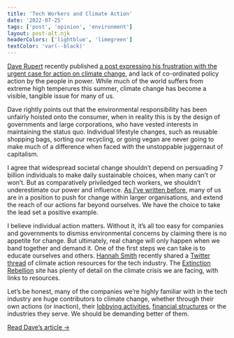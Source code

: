 ```yaml
---
title: 'Tech Workers and Climate Action'
date: '2022-07-25'
tags: ['post', 'opinion', 'environment']
layout: post-alt.njk
headerColors: ['lightblue', 'limegreen']
textColor: 'var(--black)'
---
```


[Dave Rupert](https://twitter.com/davatron5000) recently published [a post expressing his frustration with the urgent case for action on climate change](https://daverupert.com/2022/07/where-i-m-at-on-climate-change/), and lack of co-ordinated policy action by the people in power. While much of the world suffers from extreme high temperures this summer, climate change has become a visible, tangible issue for many of us.

Dave rightly points out that the environmental responsibility has been unfairly hoisted onto the consumer, when in reality this is by the design of governments and large corporations, who have vested interests in maintaining the status quo. Individual lifestyle changes, such as reusable shopping bags, sorting our recycling, or going vegan are never going to make much of a difference when faced with the unstoppable juggernaut of capitalism.

I agree that widespread societal change shouldn’t depend on persuading 7 billion individuals to make daily sustainable choices, when many can’t or won’t. But as comparatively priviledged tech workers, we shouldn’t underestimate our power and influence. [As I’ve written before](/building-a-greener-web/), many of us are in a position to push for change within larger organisations, and extend the reach of our actions far beyond ourselves. We have the choice to take the lead set a positive example.

I believe individual action matters. Without it, it’s all too easy for companies and governments to dismiss environmental concerns by claiming there is no appetite for change. But ultimately, real change will only happen when we band together and demand it. One of the first steps we can take is to educate ourselves and others. [Hannah Smith](https://twitter.com/hanopcan) recently shared a [Twitter thread](https://twitter.com/hanopcan/status/1549654342382354437?s=20&t=1YUJjd_6plvs3-RNG4Ooyg) of climate action resources for the tech industry. The [Extinction Rebellion](https://rebellion.global) site has plenty of detail on the climate crisis we are facing, with links to resources.

Let’s be honest, many of the companies we’re highly familiar with in the tech industry are huge contributors to climate change, whether through their own actions (or inaction), their [lobbying activities](https://www.theguardian.com/environment/2021/sep/20/big-tech-climate-change), [financial structures](https://www.theverge.com/2022/5/18/23124241/big-tech-financing-fossil-fuels-cash-investments-climate-change-emissions) or the industries they serve. We should be demanding better of them.

[Read Dave’s article →](https://daverupert.com/2022/07/where-i-m-at-on-climate-change/)
